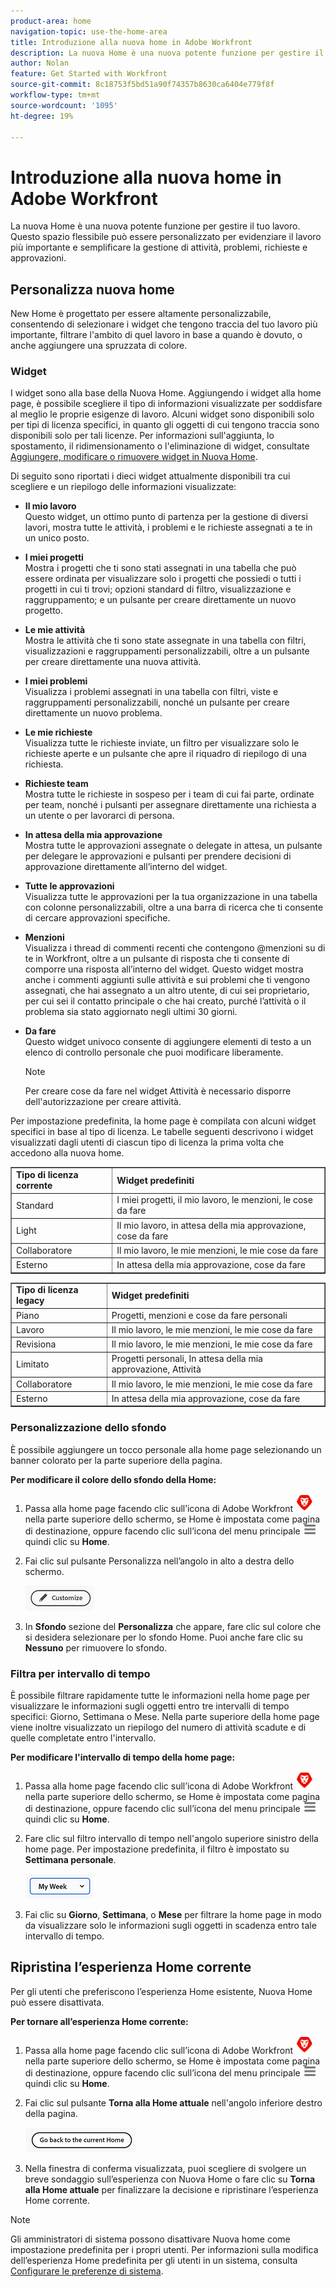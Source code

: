 ```yaml
---
product-area: home
navigation-topic: use-the-home-area
title: Introduzione alla nuova home in Adobe Workfront
description: La nuova Home è una nuova potente funzione per gestire il tuo lavoro.
author: Nolan
feature: Get Started with Workfront
source-git-commit: 8c18753f5bd51a90f74357b8630ca6404e779f8f
workflow-type: tm+mt
source-wordcount: '1095'
ht-degree: 19%

---
```



# Introduzione alla nuova home in Adobe Workfront

La nuova Home è una nuova potente funzione per gestire il tuo lavoro. Questo spazio flessibile può essere personalizzato per evidenziare il lavoro più importante e semplificare la gestione di attività, problemi, richieste e approvazioni.

## Personalizza nuova home

New Home è progettato per essere altamente personalizzabile, consentendo di selezionare i widget che tengono traccia del tuo lavoro più importante, filtrare l&#39;ambito di quel lavoro in base a quando è dovuto, o anche aggiungere una spruzzata di colore.

### Widget

I widget sono alla base della Nuova Home. Aggiungendo i widget alla home page, è possibile scegliere il tipo di informazioni visualizzate per soddisfare al meglio le proprie esigenze di lavoro. Alcuni widget sono disponibili solo per tipi di licenza specifici, in quanto gli oggetti di cui tengono traccia sono disponibili solo per tali licenze. Per informazioni sull&#39;aggiunta, lo spostamento, il ridimensionamento o l&#39;eliminazione di widget, consultate [Aggiungere, modificare o rimuovere widget in Nuova Home](/help/quicksilver/workfront-basics/using-home/new-home/add-edit-remove-widgets-in-new-home.md).

Di seguito sono riportati i dieci widget attualmente disponibili tra cui scegliere e un riepilogo delle informazioni visualizzate:

* **Il mio lavoro**\
    Questo widget, un ottimo punto di partenza per la gestione di diversi lavori, mostra tutte le attività, i problemi e le richieste assegnati a te in un unico posto.

* **I miei progetti**\
    Mostra i progetti che ti sono stati assegnati in una tabella che può essere ordinata per visualizzare solo i progetti che possiedi o tutti i progetti in cui ti trovi; opzioni standard di filtro, visualizzazione e raggruppamento; e un pulsante per creare direttamente un nuovo progetto.

* **Le mie attività**\
    Mostra le attività che ti sono state assegnate in una tabella con filtri, visualizzazioni e raggruppamenti personalizzabili, oltre a un pulsante per creare direttamente una nuova attività.

* **I miei problemi**\
    Visualizza i problemi assegnati in una tabella con filtri, viste e raggruppamenti personalizzabili, nonché un pulsante per creare direttamente un nuovo problema.

* **Le mie richieste**\
    Visualizza tutte le richieste inviate, un filtro per visualizzare solo le richieste aperte e un pulsante che apre il riquadro di riepilogo di una richiesta.

* **Richieste team**\
    Mostra tutte le richieste in sospeso per i team di cui fai parte, ordinate per team, nonché i pulsanti per assegnare direttamente una richiesta a un utente o per lavorarci di persona.

* **In attesa della mia approvazione**\
    Mostra tutte le approvazioni assegnate o delegate in attesa, un pulsante per delegare le approvazioni e pulsanti per prendere decisioni di approvazione direttamente all’interno del widget.

* **Tutte le approvazioni**\
    Visualizza tutte le approvazioni per la tua organizzazione in una tabella con colonne personalizzabili, oltre a una barra di ricerca che ti consente di cercare approvazioni specifiche.

* **Menzioni**\
    Visualizza i thread di commenti recenti che contengono @menzioni su di te in Workfront, oltre a un pulsante di risposta che ti consente di comporre una risposta all’interno del widget. Questo widget mostra anche i commenti aggiunti sulle attività e sui problemi che ti vengono assegnati, che hai assegnato a un altro utente, di cui sei proprietario, per cui sei il contatto principale o che hai creato, purché l’attività o il problema sia stato aggiornato negli ultimi 30 giorni.

* **Da fare**\
    Questo widget univoco consente di aggiungere elementi di testo a un elenco di controllo personale che puoi modificare liberamente.

  >[!NOTE]
  >
  >Per creare cose da fare nel widget Attività è necessario disporre dell&#39;autorizzazione per creare attività.

Per impostazione predefinita, la home page è compilata con alcuni widget specifici in base al tipo di licenza. Le tabelle seguenti descrivono i widget visualizzati dagli utenti di ciascun tipo di licenza la prima volta che accedono alla nuova home.

<table border="1" class="inlineTable">
    <tr>
        <td><b>Tipo di licenza corrente</b></td>
        <td><b>Widget predefiniti</b></td>
    </tr>
    <tr>
        <td>Standard</td>
        <td>I miei progetti, il mio lavoro, le menzioni, le cose da fare</td>
    </tr>
    <tr>
        <td>Light</td>
        <td>Il mio lavoro, in attesa della mia approvazione, cose da fare</td>
    </tr>
    <tr>
        <td>Collaboratore</td>
        <td>Il mio lavoro, le mie menzioni, le mie cose da fare</td>
    </tr>
    <tr>
        <td>Esterno</td>
        <td>In attesa della mia approvazione, cose da fare</td>
    </tr>
</table>

<table border="1" class="inlineTable">
    <tr>
        <td><b>Tipo di licenza legacy</b></td>
        <td><b>Widget predefiniti</b></td>
    </tr>
    <tr>
        <td>Piano</td>
        <td>Progetti, menzioni e cose da fare personali</td>
    </tr>
    <tr>
        <td>Lavoro</td>
        <td>Il mio lavoro, le mie menzioni, le mie cose da fare</td>
    </tr>
    <tr>
        <td>Revisiona</td>
        <td>Il mio lavoro, le mie menzioni, le mie cose da fare</td>
    </tr>
    <tr>
        <td>Limitato</td>
        <td>Progetti personali, In attesa della mia approvazione, Attività</td>
    </tr>
    <tr>
        <td>Collaboratore</td>
        <td>Il mio lavoro, le mie menzioni, le mie cose da fare</td>
    </tr>
    <tr>
        <td>Esterno</td>
        <td>In attesa della mia approvazione, cose da fare</td>
    </tr>
</table>

### Personalizzazione dello sfondo

È possibile aggiungere un tocco personale alla home page selezionando un banner colorato per la parte superiore della pagina.

**Per modificare il colore dello sfondo della Home:**

1. Passa alla home page facendo clic sull’icona di Adobe Workfront ![Icona Adobe Workfront](../new-home/assets/home-icon-30x29.png) nella parte superiore dello schermo, se Home è impostata come pagina di destinazione, oppure facendo clic sull’icona del menu principale ![Icona menu principale](../new-home/assets/main-menu-icon-left-nav.png) quindi clic su **Home**.

1. Fai clic sul pulsante Personalizza nell’angolo in alto a destra dello schermo.

   ![Pulsante Personalizza](../new-home/assets/customize-button.png)

1. In **Sfondo** sezione del **Personalizza** che appare, fare clic sul colore che si desidera selezionare per lo sfondo Home. Puoi anche fare clic su **Nessuno** per rimuovere lo sfondo.

### Filtra per intervallo di tempo

È possibile filtrare rapidamente tutte le informazioni nella home page per visualizzare le informazioni sugli oggetti entro tre intervalli di tempo specifici: Giorno, Settimana o Mese. Nella parte superiore della home page viene inoltre visualizzato un riepilogo del numero di attività scadute e di quelle completate entro l&#39;intervallo.

**Per modificare l&#39;intervallo di tempo della home page:**

1. Passa alla home page facendo clic sull’icona di Adobe Workfront ![Icona Adobe Workfront](../new-home/assets/home-icon-30x29.png) nella parte superiore dello schermo, se Home è impostata come pagina di destinazione, oppure facendo clic sull’icona del menu principale ![Icona menu principale](../new-home/assets/main-menu-icon-left-nav.png) quindi clic su **Home**.

1. Fare clic sul filtro intervallo di tempo nell&#39;angolo superiore sinistro della home page. Per impostazione predefinita, il filtro è impostato su **Settimana personale**.

   ![Menu a discesa del filtro dell’intervallo di tempo](../new-home/assets/time-range-filter-dropdown-home.png)

1. Fai clic su **Giorno**, **Settimana**, o **Mese** per filtrare la home page in modo da visualizzare solo le informazioni sugli oggetti in scadenza entro tale intervallo di tempo.

## Ripristina l’esperienza Home corrente

Per gli utenti che preferiscono l’esperienza Home esistente, Nuova Home può essere disattivata.


**Per tornare all’esperienza Home corrente:**

1. Passa alla home page facendo clic sull’icona di Adobe Workfront ![Icona Adobe Workfront](../new-home/assets/home-icon-30x29.png) nella parte superiore dello schermo, se Home è impostata come pagina di destinazione, oppure facendo clic sull’icona del menu principale ![Icona menu principale](../new-home/assets/main-menu-icon-left-nav.png) quindi clic su **Home**.

1. Fai clic sul pulsante **Torna alla Home attuale** nell&#39;angolo inferiore destro della pagina.

   ![Pulsante Torna alla pagina iniziale corrente](../new-home/assets/go-back-to-current-home-button.png)

1. Nella finestra di conferma visualizzata, puoi scegliere di svolgere un breve sondaggio sull’esperienza con Nuova Home o fare clic su **Torna alla Home attuale** per finalizzare la decisione e ripristinare l’esperienza Home corrente.

>[!NOTE]
>
> Gli amministratori di sistema possono disattivare Nuova home come impostazione predefinita per i propri utenti. Per informazioni sulla modifica dell’esperienza Home predefinita per gli utenti in un sistema, consulta [Configurare le preferenze di sistema](/help/quicksilver/administration-and-setup/manage-workfront/security/configure-security-preferences.md).
